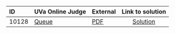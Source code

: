 | ID | UVa Online Judge | External | Link to solution |
|:---|:---|:---|:---:|
| 10128 | [Queue](https://onlinejudge.org/index.php?option=com_onlinejudge&Itemid=8&page=show_problem&problem=1069) | [PDF](https://onlinejudge.org/external/101/10128.pdf) | [Solution](https%3A//github.com/versenyi98/programming-contests/tree/master/UVa%20Online%20Judge/10128%2520-%2520Queue)|
